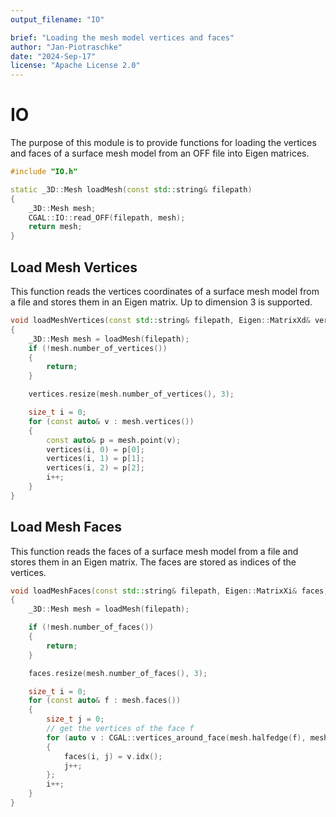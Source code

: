 ```yaml
---
output_filename: "IO"

brief: "Loading the mesh model vertices and faces"
author: "Jan-Piotraschke"
date: "2024-Sep-17"
license: "Apache License 2.0"
---
```


# IO

The purpose of this module is to provide functions for loading the vertices and faces of a surface mesh model from an OFF file into Eigen matrices.

```cpp
#include "IO.h"

static _3D::Mesh loadMesh(const std::string& filepath)
{
    _3D::Mesh mesh;
    CGAL::IO::read_OFF(filepath, mesh);
    return mesh;
}
```

## Load Mesh Vertices

This function reads the vertices coordinates of a surface mesh model from a file and stores them in an Eigen matrix.
Up to dimension 3 is supported.

```cpp
void loadMeshVertices(const std::string& filepath, Eigen::MatrixXd& vertices)
{
    _3D::Mesh mesh = loadMesh(filepath);
    if (!mesh.number_of_vertices())
    {
        return;
    }

    vertices.resize(mesh.number_of_vertices(), 3);

    size_t i = 0;
    for (const auto& v : mesh.vertices())
    {
        const auto& p = mesh.point(v);
        vertices(i, 0) = p[0];
        vertices(i, 1) = p[1];
        vertices(i, 2) = p[2];
        i++;
    }
}
```

## Load Mesh Faces

This function reads the faces of a surface mesh model from a file and stores them in an Eigen matrix.
The faces are stored as indices of the vertices.

```cpp
void loadMeshFaces(const std::string& filepath, Eigen::MatrixXi& faces)
{
    _3D::Mesh mesh = loadMesh(filepath);

    if (!mesh.number_of_faces())
    {
        return;
    }

    faces.resize(mesh.number_of_faces(), 3);

    size_t i = 0;
    for (const auto& f : mesh.faces())
    {
        size_t j = 0;
        // get the vertices of the face f
        for (auto v : CGAL::vertices_around_face(mesh.halfedge(f), mesh))
        {
            faces(i, j) = v.idx();
            j++;
        };
        i++;
    }
}
```
